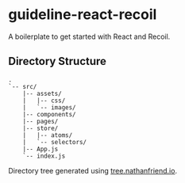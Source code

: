 # guideline-react-recoil

A boilerplate to get started with React and Recoil.

## Directory Structure

```text
.
`-- src/
    |-- assets/
    |   |-- css/
    |   `-- images/
    |-- components/
    |-- pages/
    |-- store/
    |   |-- atoms/
    |   `-- selectors/
    |-- App.js
    `-- index.js
```

Directory tree generated using [tree.nathanfriend.io](https://tree.nathanfriend.io).

